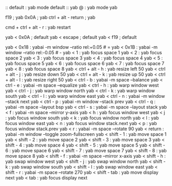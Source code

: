 :: default : yab mode default :: yab @ : yab mode yab

f19 ; yab 0x0A ; yab ctrl + alt - return ; yab

cmd + ctrl + alt - r : yab restart

yab < 0x0A ; default yab < escape ; default yab < f19 ; default

yab < 0x18 : yabai -m window &#x2013;ratio rel:+0.05 # = yab < 0x1B : yabai -m window &#x2013;ratio rel:-0.05 # - yab < 1 : yab focus space 1 yab < 2 : yab focus space 2 yab < 3 : yab focus space 3 yab < 4 : yab focus space 4 yab < 5 : yab focus space 5 yab < 6 : yab focus space 6 yab < 7 : yab focus space 7 yab < 8 : yab focus space 8 yab < ctrl + alt - h : yab resize left 50 yab < ctrl + alt - j : yab resize down 50 yab < ctrl + alt - k : yab resize up 50 yab < ctrl + alt - l : yab resize right 50 yab < ctrl - b : yabai -m space &#x2013;balance yab < ctrl - e : yabai -m space &#x2013;equalize yab < ctrl - h : yab warp window west yab < ctrl - j : yab warp window north yab < ctrl - k : yab warp window south yab < ctrl - l : yab warp window east yab < ctrl - n : yabai -m window &#x2013;stack next yab < ctrl - p : yabai -m window &#x2013;stack prev yab < ctrl - q : yabai -m space &#x2013;layout bsp yab < ctrl - s : yabai -m space &#x2013;layout stack yab < f : yabai -m space &#x2013;mirror y-axis yab < h : yab focus window west yab < j : yab focus window south yab < k : yab focus window north yab < l : yab focus window east yab < n : yab focus window stack.next yab < p : yab focus window stack.prev yab < r : yabai -m space &#x2013;rotate 90 yab < return : yabai -m window &#x2013;toggle zoom-fullscreen yab < shift - 1 : yab move space 1 yab < shift - 2 : yab move space 2 yab < shift - 3 : yab move space 3 yab < shift - 4 : yab move space 4 yab < shift - 5 : yab move space 5 yab < shift - 6 : yab move space 6 yab < shift - 7 : yab move space 7 yab < shift - 8 : yab move space 8 yab < shift - f : yabai -m space &#x2013;mirror x-axis yab < shift - h : yab swap window west yab < shift - j : yab swap window north yab < shift - k : yab swap window south yab < shift - l : yab swap window east yab < shift - r : yabai -m space &#x2013;rotate 270 yab < shift - tab : yab move display next yab < tab : yab focus display next
